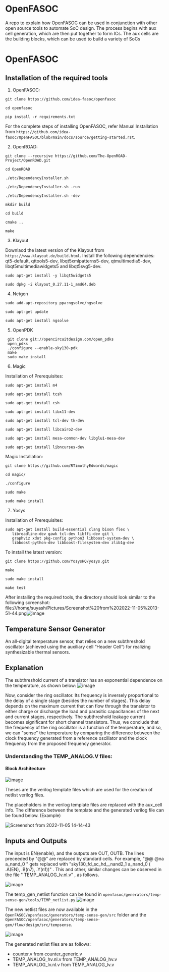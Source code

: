# OpenFASOC
A repo to explain how OpenFASOC can be used in conjunction with other open source tools to automate SoC design. The process begins with aux cell generation, which are then put together to form ICs. The aux cells are the building blocks, which can be used to build a variety of SoCs
# OpenFASOC

## Installation of the required tools

1. OpenFASOC:

```
git clone https://github.com/idea-fasoc/openfasoc

cd openfasoc

pip install -r requirements.txt

```

For the complete steps of installing OpenFASOC, refer Manual Installation from  `https://github.com/idea-fasoc/OpenFASOC/blob/main/docs/source/getting-started.rst`.

2. OpenROAD:

```
git clone --recursive https://github.com/The-OpenROAD-Project/OpenROAD.git

cd OpenROAD

./etc/DependencyInstaller.sh

./etc/DependencyInstaller.sh -run

./etc/DependencyInstaller.sh -dev

mkdir build

cd build

cmake ..

make

```


3. Klayout

Downlaod the latest version of the Klayout from `https://www.klayout.de/build.html`. Install the following dependencies: qt5-default, qttools5-dev, libqt5xmlpatterns5-dev, qtmultimedia5-dev, libqt5multimediawidgets5 and libqt5svg5-dev.
```
sudo apt-get install -y libqt5widgets5

sudo dpkg -i klayout_0.27.11-1_amd64.deb

```

4. Netgen

```
sudo add-apt-repository ppa:ngsolve/ngsolve

sudo apt-get update

sudo apt-get install ngsolve

```


5. OpenPDK

```
 git clone git://opencircuitdesign.com/open_pdks
 open_pdks
 ./configure --enable-sky130-pdk
 make
 sudo make install
```


6. Magic

Installation of Prerequisites:
```
sudo apt-get install m4

sudo apt-get install tcsh

sudo apt-get install csh

sudo apt-get install libx11-dev

sudo apt-get install tcl-dev tk-dev

sudo apt-get install libcairo2-dev

sudo apt-get install mesa-common-dev libglu1-mesa-dev

sudo apt-get install libncurses-dev
```

Magic Installation:
```
git clone https://github.com/RTimothyEdwards/magic

cd magic/

./configure

sudo make

sudo make install
```

7. Yosys


Installation of Prerequisites:
```
sudo apt-get install build-essential clang bison flex \
   libreadline-dev gawk tcl-dev libffi-dev git \
   graphviz xdot pkg-config python3 libboost-system-dev \
   libboost-python-dev libboost-filesystem-dev zlib1g-dev
```

To install the latest version:
```
git clone https://github.com/YosysHQ/yosys.git

make

sudo make install 

make test
```


After installing the required tools, the directory should look similar to the following screenshot:
file:///home/suyash/Pictures/Screenshot%20from%202022-11-05%2013-51-44.png![image](https://user-images.githubusercontent.com/84946358/200110750-9888c2d7-30c9-464b-b320-2b68acf725bf.png)



## Temperature Sensor Generator
An all-digital temperature sensor, that relies on a new subthreshold oscillator (achieved using the auxiliary cell “Header Cell“) for realizing synthesizable thermal sensors.

## Explanation
The subthreshold current of a transistor has an exponential dependence on the temperature, as shown below:
![image](https://user-images.githubusercontent.com/84946358/200111207-91b8a292-a51d-4acd-807a-b3c8dbe3cc23.png)

Now, consider the ring oscillator. Its frequency is inversely proportional to the delay of a single stage (besides the number of stages). This delay depends on the maximum current that can flow through the transistor to either charge or discharge the load and parasitic capacitances of the next and current stages, respectively. The subthreshold leakage current becomes significant for short channel transistors. Thus, we conclude that the frequency of the ring oscillator is a function of the temperature, and so, we can "sense" the temperature by comparing the difference between the clock frequency generated from a reference oscillator and the clock frequency from the proposed frequency generator.


### Understanding the TEMP_ANALOG.V files:

#### Block Architecture

![image](https://user-images.githubusercontent.com/84946358/200115032-2fb0c21a-c6e8-41d5-b3ab-cf77ee73ac74.png)



Theses are the verilog template files which are used for the creation of netlist verilog files.

The placeholders in the verilog template files are replaced with the aux_cell info. The difference between the template and the generated verilog file can be found below. (Example)

![Screenshot from 2022-11-05 14-14-43](https://user-images.githubusercontent.com/84946358/200112246-11cee754-8cb0-4a76-8e21-695352917aa6.png)

## Inputs and Outputs
The input is EN(enable), and the outputs are OUT, OUTB.
The lines preceeded by "@@" are replaced by standard cells. For example, "@@ @na a_nand_0 " gets replaced with "sky130_fd_sc_hd__nand2_1 a_nand_0 ( .A(EN), .B(n7), .Y(n1))" . This and other, similar changes can be observed in the file " TEMP_ANALOG_lv.nl.v" , as follows.

![image](https://user-images.githubusercontent.com/84946358/200113996-93523edf-a355-4bbb-9ae0-4d5927c6d1e0.png)



The temp_gen_netlist function can be found in ``` openfasoc/generators/temp-sense-gen/tools/TEMP_netlist.py ```
![image](https://user-images.githubusercontent.com/110079729/199912171-8b1a8c07-f80b-4853-8688-4e7d59bc7eac.png)


The new netlist files are now available in the ```OpenFASOC/openfasoc/generators/temp-sense-gen/src``` folder and the ```OpenFASOC/openfasoc/generators/temp-sense-gen/flow/design/src/tempsense```.

![image](https://user-images.githubusercontent.com/110079729/199912506-0c4df66b-e0fd-4c81-8ed3-f6f8d2a6d967.png)


The generated netlist files are as follows:

* counter.v from counter_generic.v
* TEMP_ANALOG_hv.nl.v from TEMP_ANALOG_hv.v
* TEMP_ANALOG_lv.nl.v from TEMP_ANALOG_lv.v






